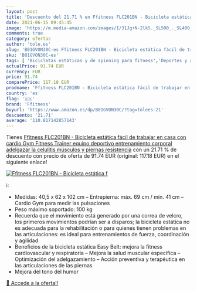 ```yaml
---
layout: post
title: 'Descuento del 21.71 % en Ffitness FLC201BN - Bicicleta estática f'
date: 2021-06-15 09:45:45
image: 'https://m.media-amazon.com/images/I/31Jg+N-2lkS._SL500_._SL400_.jpg'
comments: true
category: ofertas
author: 'tole.es'
slug: 'B01GVON30C-es Ffitness FLC201BN - Bicicleta estática fácil de trabajar...'
sku: 'B01GVON30C-es'
tags: [ 'Bicicletas estáticas y de spinning para fitness','Deportes y aire libre','Fitness y ejercicio','Máquinas de cardio para fitness','bicicleta','ffitness', ]
actualPrice: 91.74 EUR
currency: EUR
price: 91.74
comparePrice: 117.18 EUR
prodname: 'Ffitness FLC201BN - Bicicleta estática fácil de trabajar en casa con cardio Gym Fitness Trainer  equipo deportivo  entrenamiento corporal  adelgazar la celulitis  músculos y piernas resistencia'
country: 'es'
flag: '🇪🇸'
brand: 'Ffitness'
buyurl: 'https://www.amazon.es/dp/B01GVON30C/?tag=tolees-21'
descuento: '21.71'
average: '110.817142857143'
---
```


Tienes [Ffitness FLC201BN - Bicicleta estática fácil de trabajar en casa con cardio Gym Fitness Trainer  equipo deportivo  entrenamiento corporal  adelgazar la celulitis  músculos y piernas resistencia](https://www.amazon.es/dp/B01GVON30C/?tag=tolees-21) con un 21.71 % de descuento con precio de oferta de 91.74 EUR (original: 117.18 EUR) en el siguiente enlace!

[![Ffitness FLC201BN - Bicicleta estática f](https://m.media-amazon.com/images/I/31Jg+N-2lkS._SL500_._SL400_.jpg)](https://www.amazon.es/dp/B01GVON30C/?tag=tolees-21)

ℹ️:

- Medidas: 40,5 x 62 x 102 cm – Entrepierna: máx. 69 cm / mín. 41 cm – Cardio Gym para medir las pulsaciones
- Peso máximo soportado: 100 kg
- Recuerda que el movimiento está generado por una correa de velcro, los primeros movimientos podrían ser a disparos; la bicicleta estática no es adecuada para la rehabilitación o para quienes tienen problemas en las articulaciones: es ideal para entrenamientos de fuerza, coordinación y agilidad
- Beneficios de la bicicleta estática Easy Belt: mejora la fitness cardiovascular y respiratoria – Mejora la salud muscular específica – Optimización del adelgazamiento – Acción preventiva y terapéutica en las articulaciones de las piernas
- Mejora del tono del humor

[🛒 Accede a la oferta!!](https://www.amazon.es/dp/B01GVON30C/?tag=tolees-21)
